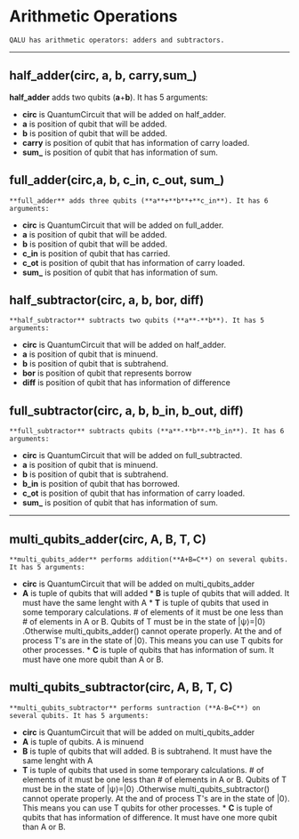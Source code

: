 # Arithmetic Operations
    QALU has arithmetic operators: adders and subtractors. 
***
## half_adder(circ, a, b, carry,sum_)
   **half_adder** adds two qubits (**a**+**b**). It has 5 arguments:
  * **circ** is QuantumCircuit that will be added on half_adder.
  * **a** is position of qubit that will be added.
  *  **b** is position of qubit that will be added.
  *  **carry** is position of qubit that has information of carry loaded.
  *  **sum_** is position of qubit that has information of sum.
## full_adder(circ,a, b, c_in, c_out, sum_)
    **full_adder** adds three qubits (**a**+**b**+**c_in**). It has 6 arguments:
  * **circ** is QuantumCircuit that will be added on full_adder.
  * **a** is position of qubit that will be added.
  *  **b** is position of qubit that will be added.
  *  **c_in** is position of qubit that has carried. 
  *  **c_ot** is position of qubit that has information of carry loaded.
  *  **sum_** is position of qubit that has information of sum.
## half_subtractor(circ, a, b, bor, diff)
    **half_subtractor** subtracts two qubits (**a**-**b**). It has 5 arguments:
  * **circ** is QuantumCircuit that will be added on half_adder.
  * **a** is position of qubit that is minuend.
  *  **b** is position of qubit that is subtrahend.
  *  **bor** is position of qubit that represents borrow
  *  **diff** is position of qubit that has information of difference
## full_subtractor(circ, a, b, b_in, b_out, diff)
    **full_subtractor** subtracts qubits (**a**-**b**-**b_in**). It has 6 arguments:
  * **circ** is QuantumCircuit that will be added on full_subtracted.
  * **a** is position of qubit that is minuend.
  *  **b** is position of qubit that is subtrahend.
  *  **b_in** is position of qubit that has borrowed. 
  *  **c_ot** is position of qubit that has information of carry loaded.
  *  **sum_** is position of qubit that has information of sum.
***
## multi_qubits_adder(circ, A, B, T, C)
    **multi_qubits_adder** performs addition(**A+B=C**) on several qubits. It has 5 arguments:
   * **circ** is QuantumCircuit that will be added on multi_qubits_adder
   * **A** is tuple of qubits that will added
    * **B** is tuple of qubits that will added. It must have the same lenght with A
    * **T** is tuple of qubits that used in some temporary calculations. # of elements of it must be one less than # of elements in A or B.  Qubits of T must be in the state of |ψ⟩=|0⟩ .Otherwise multi_qubits_adder() cannot operate properly. At the and of process T's are in the state of |0⟩. This means you can use T qubits for other processes. 
    * **C** is tuple of qubits that has information of sum. It must have one more qubit than A or B. 
## multi_qubits_subtractor(circ, A, B, T, C)
    **multi_qubits_subtractor** performs suntraction (**A-B=C**) on several qubits. It has 5 arguments:
   * **circ** is QuantumCircuit that will be added on multi_qubits_adder
   * **A** is tuple of qubits. A is minuend
   * **B** is tuple of qubits that will added. B is subtrahend. It must have the same lenght with A
   * **T** is tuple of qubits that used in some temporary calculations. # of elements of it must be one less than # of elements in A or B.  Qubits of T must be in the state of |ψ⟩=|0⟩ .Otherwise multi_qubits_subtractor() cannot operate properly. At the and of process T's are in the state of |0⟩. This means you can use T qubits for other processes. 
    * **C** is tuple of qubits that has information of difference. It must have one more qubit than A or B. 
    

